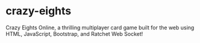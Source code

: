 # crazy-eights
Crazy Eights Online, a thrilling multiplayer card game built for the web using HTML, JavaScript, Bootstrap, and Ratchet Web Socket!
